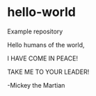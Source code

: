 # hello-world
Example repository

Hello humans of the world, 

I HAVE COME IN PEACE! 

TAKE ME TO YOUR LEADER!

-Mickey the Martian
